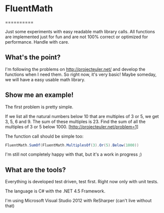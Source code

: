 # FluentMath
==========

Just some experiments with easy readable math library calls.
All functions are implemented just for fun and are not 100% correct or optimized for performance. 
Handle with care.

## What's the point?
I'm following the problems on http://projecteuler.net/ and develop the functions when I need them.
So right now, it's very basic! Maybe someday, we will have a easy usable math library.

## Show me an example!

The first problem is pretty simple.

If we list all the natural numbers below 10 that are multiples of 3 or 5, we get 3, 5, 6 and 9. The sum of these multiples is 23.
Find the sum of all the multiples of 3 or 5 below 1000.
[http://projecteuler.net/problem=1]

The function call should be simple too:

```csharp
FluentMath.SumOf(FluentMath.MultiplesOf(3).Or(5).Below(1000))
```

I'm still not completely happy with that, but it's a work in progress ;)

## What are the tools?
Everything is developed test driven, test first. Right now only with unit tests.

The language is C# with the .NET 4.5 Framework.

I'm using Microsoft Visual Studio 2012 with ReSharper (can't live without that)